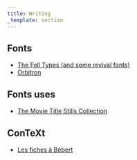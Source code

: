```yaml
---
title: Writing
_template: section
---
```


## Fonts

- [The Fell Types (and some revival fonts)](http://iginomarini.com/fell/)
- [Orbitron](https://fonts.google.com/specimen/Orbitron)

## Fonts uses

- [The Movie Title Stills Collection](http://annyas.com/screenshots/)

## ConTeXt

- [Les fiches à Bébert](http://typo.lesfichesabebert.fr/)